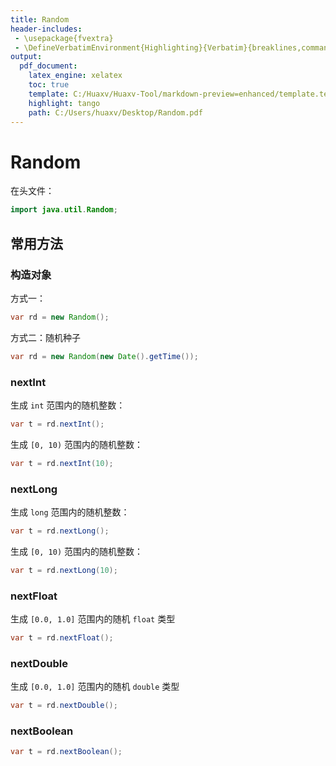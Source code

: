 ```yaml
---
title: Random
header-includes:
 - \usepackage{fvextra}
 - \DefineVerbatimEnvironment{Highlighting}{Verbatim}{breaklines,commandchars=\\\{\}}
output:
  pdf_document:
    latex_engine: xelatex
    toc: true
    template: C:/Huaxv/Huaxv-Tool/markdown-preview=enhanced/template.tex
    highlight: tango
    path: C:/Users/huaxv/Desktop/Random.pdf
---
```


# Random

在头文件：

```java
import java.util.Random;
```

## 常用方法

### 构造对象

方式一：

```java
var rd = new Random();
```

方式二：随机种子

```java
var rd = new Random(new Date().getTime());
```

### nextInt

生成 `int` 范围内的随机整数：

```java
var t = rd.nextInt();
```

生成 `[0, 10)` 范围内的随机整数：

```java
var t = rd.nextInt(10);
```

### nextLong

生成 `long` 范围内的随机整数：

```java
var t = rd.nextLong();
```

生成 `[0, 10)` 范围内的随机整数：

```java
var t = rd.nextLong(10);
```

### nextFloat

生成 `[0.0, 1.0]` 范围内的随机 `float` 类型

```java
var t = rd.nextFloat();
```

### nextDouble

生成 `[0.0, 1.0]` 范围内的随机 `double` 类型

```java
var t = rd.nextDouble();
```

### nextBoolean

```java
var t = rd.nextBoolean();
```
